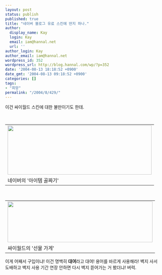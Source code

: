 ```yaml
---
layout: post
status: publish
published: true
title: "네이버 블로그 유료 스킨에 딴지 하나."
author:
  display_name: Kay
  login: Kay
  email: iam@hannal.net
  url: ''
author_login: Kay
author_email: iam@hannal.net
wordpress_id: 352
wordpress_url: http://blog.hannal.com/wp/?p=352
date: '2004-08-13 18:18:52 +0900'
date_gmt: '2004-08-13 09:18:52 +0900'
categories: []
tags:
- "희망"
permalink: "/2004/8/429/"
---
```

<p>이건 싸이월드 스킨에 대한 불만이기도 한데.</p>
<p><center><br />
<table>
<tr>
<td><center><img src="http://blog.hannal.com/tt-attach/0813/040813172823621320/593710.gif" width="466" height="159"></center></td>
</tr>
<tr>
<td class="centerphoto"> 네이버의 '아이템 골짜기' </td>
</tr>
</table>
<p></center></p>
<p><center><br />
<table>
<tr>
<td><center><img src="http://blog.hannal.com/tt-attach/0813/040813172823621320/848278.gif" width="469" height="132"></center></td>
</tr>
<tr>
<td class="centerphoto"> 싸이월드의 '선물 가게' </td>
</tr>
</table>
<p></center></p>
<p>이게 어째서 구입이냐! 이건 명백히 <b>대여</b>라고 대여! 용어를 바르게 사용해라! 벽지 사서 도배하고 벽지 사용 기간 연장 안하면 다시 벽지 뜯어가는 거 봤더냐! 버럭.</p>
